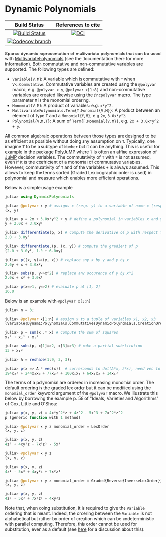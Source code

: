 # Dynamic Polynomials

| **Build Status** | **References to cite** |
|:----------------:|:----------------------:|
| [![Build Status][build-img]][build-url] | [![DOI][zenodo-img]][zenodo-url] |
| [![Codecov branch][codecov-img]][codecov-url] | |

Sparse dynamic representation of multivariate polynomials that can be used with [MultivariatePolynomials](https://github.com/JuliaAlgebra/MultivariatePolynomials.jl) (see the documentation there for more information).
Both commutative and non-commutative variables are supported.
The following types are defined:

* `Variable{V,M}`: A variable which is commutative with `*` when `V<:Commutative`. Commutative variables are created using the `@polyvar` macro, e.g. `@polyvar x y`, `@polyvar x[1:8]` and non-commutative variables are created likewise using the `@ncpolyvar` macro. The type parameter `M` is the monomial ordering.
* `Monomial{V,M}`: A product of variables: e.g. `x*y^2`.
* `MultivariatePolynomials.Term{T,Monomial{V,M}}`: A product between an element of type `T` and a `Monomial{V,M}`, e.g `2x`, `3.0x*y^2`.
* `Polynomial{V,M,T}`: A sum of `Term{T,Monomial{V,M}}`, e.g. `2x + 3.0x*y^2 + y`.

All common algebraic operations between those types are designed to be as efficient as possible without doing any assumption on `T`.
Typically, one imagine `T` to be a subtype of `Number` but it can be anything.
This is useful for example in the package [PolyJuMP](https://github.com/JuliaOpt/PolyJuMP.jl) where `T` is often an affine expression of [JuMP](https://github.com/JuliaOpt/JuMP.jl) decision variables.
The commutativity of `T` with `*` is not assumed, even if it is the coefficient of a monomial of commutative variables.
However, commutativity of `T` and of the variables `+` is always assumed.
This allows to keep the terms sorted (Graded Lexicographic order is used) in polynomial and measure which enables more efficient operations.

Below is a simple usage example

```julia
julia> using DynamicPolynomials

julia> @polyvar x y # assigns x (resp. y) to a variable of name x (resp. y)
(x, y)

julia> p = 2x + 3.0x*y^2 + y # define a polynomial in variables x and y
y + 2.0x + 3.0xy²

julia> differentiate(p, x) # compute the derivative of p with respect to x
2.0 + 3.0y²

julia> differentiate.(p, (x, y)) # compute the gradient of p
(2.0 + 3.0y², 1.0 + 6.0xy)

julia> p((x, y)=>(y, x)) # replace any x by y and y by x
2.0y + x + 3.0x²y

julia> subs(p, y=>x^2) # replace any occurence of y by x^2
2.0x + x² + 3.0x⁵

julia> p(x=>1, y=>2) # evaluate p at [1, 2]
16.0
```
Below is an example with `@polyvar x[1:n]`

```julia
julia> n = 3;

julia> @polyvar x[1:n] # assign x to a tuple of variables x1, x2, x3
(Variable{DynamicPolynomials.Commutative{DynamicPolynomials.CreationOrder}, Graded{LexOrder}}[x₁, x₂, x₃],)

julia> p = sum(x .* x) # compute the sum of squares
x₃² + x₂² + x₁²

julia> subs(p, x[1]=>2, x[3]=>3) # make a partial substitution
13 + x₂²

julia> A = reshape(1:9, 3, 3);

julia> p(x => A * vec(x))  # corresponds to dot(A*x, A*x), need vec to convert the tuple to a vector
194x₃² + 244x₂x₃ + 77x₂² + 100x₁x₃ + 64x₁x₂ + 14x₁²
```

The terms of a polynomial are ordered in increasing monomial order. The default
ordering is the graded lex order but it can be modified using the
`monomial_order` keyword argument of the `@polyvar` macro.
We illustrate this below by borrowing the example p. 59 of "Ideals, Varieties and Algorithms"
of Cox, Little and O'Shea:
```julia
julia> p(x, y, z) = 4x*y^2*z + 4z^2 - 5x^3 + 7x^2*z^2
p (generic function with 1 method)

julia> @polyvar x y z monomial_order = LexOrder
(x, y, z)

julia> p(x, y, z) 
4z² + 4xy²z + 7x²z² - 5x³

julia> @polyvar x y z
(x, y, z)

julia> p(x, y, z)
4z² - 5x³ + 4xy²z + 7x²z²

julia> @polyvar x y z monomial_order = Graded{Reverse{InverseLexOrder}}
(x, y, z)

julia> p(x, y, z)
4z² - 5x³ + 7x²z² + 4xy²z
```

Note that, when doing substitution, it is required to give the `Variable` ordering that is meant.
Indeed, the ordering between the `Variable` is not alphabetical but rather by order of creation
which can be undeterministic with parallel computing.
Therefore, this order cannot be used for substitution, even as a default (see [here](https://github.com/JuliaAlgebra/MultivariatePolynomials.jl/issues/3) for a discussion about this).

[build-img]: https://github.com/JuliaAlgebra/DynamicPolynomials.jl/workflows/CI/badge.svg?branch=master
[build-url]: https://github.com/JuliaAlgebra/DynamicPolynomials.jl/actions?query=workflow%3ACI
[codecov-img]: http://codecov.io/github/JuliaAlgebra/DynamicPolynomials.jl/coverage.svg?branch=master
[codecov-url]: http://codecov.io/github/JuliaAlgebra/DynamicPolynomials.jl?branch=master

[zenodo-url]: https://doi.org/10.5281/zenodo.1203245
[zenodo-img]: https://zenodo.org/badge/DOI/10.5281/zenodo.1203245.svg

